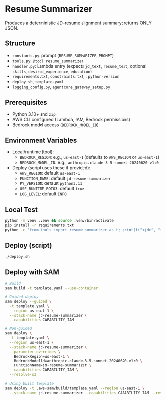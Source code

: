 # Resume Summarizer

Produces a deterministic JD–resume alignment summary; returns ONLY JSON.

## Structure
- `constants.py`: prompt (`RESUME_SUMMARIZER_PROMPT`)
- `tools.py`: `@tool resume_summarizer`
- `handler.py`: Lambda entry (expects `jd_text`, `resume_text`, optional `skills`, `desired_experience`, `education`)
- `requirements.txt`, `constraints.txt`, `.python-version`
- `deploy.sh`, `template.yaml`
- `logging_config.py`, `agentcore_gateway_setup.py`

## Prerequisites
- Python 3.10+ and `zip`
- AWS CLI configured (Lambda, IAM, Bedrock permissions)
- Bedrock model access (`BEDROCK_MODEL_ID`)

## Environment Variables
- Local/runtime (tool):
  - `BEDROCK_REGION`: e.g., `us-east-1` (defaults to `AWS_REGION` or `us-east-1`)
  - `BEDROCK_MODEL_ID`: e.g., `anthropic.claude-3-5-sonnet-20240620-v1:0`
- Deploy (script uses these if provided):
  - `AWS_REGION`: default `us-east-1`
  - `FUNCTION_NAME`: default `jd-resume-summarizer`
  - `PY_VERSION`: default `python3.11`
  - `USE_RUNTIME_BOTO3`: default `true`
  - `LOG_LEVEL`: default `INFO`

## Local Test
```bash
python -m venv .venv && source .venv/bin/activate
pip install -r requirements.txt
python -c 'from tools import resume_summarizer as t; print(t("<jd>", "<resume>", ["Java"],["Lead teams"],["B.Tech CS"]))'
```

## Deploy (script)
```bash
./deploy.sh
```

## Deploy with SAM
```bash
# Build
sam build -t template.yaml --use-container

# Guided deploy
sam deploy --guided \
  -t template.yaml \
  --region us-east-1 \
  --stack-name jd-resume-summarizer \
  --capabilities CAPABILITY_IAM

# Non-guided
sam deploy \
  -t template.yaml \
  --region us-east-1 \
  --stack-name jd-resume-summarizer \
  --parameter-overrides \
    BedrockRegion=us-east-1 \
    BedrockModelId=anthropic.claude-3-5-sonnet-20240620-v1:0 \
    FunctionName=jd-resume-summarizer \
  --capabilities CAPABILITY_IAM \
  --resolve-s3

# Using built template
sam deploy -t .aws-sam/build/template.yaml --region us-east-1 \
  --stack-name jd-resume-summarizer --capabilities CAPABILITY_IAM --resolve-s3
```
